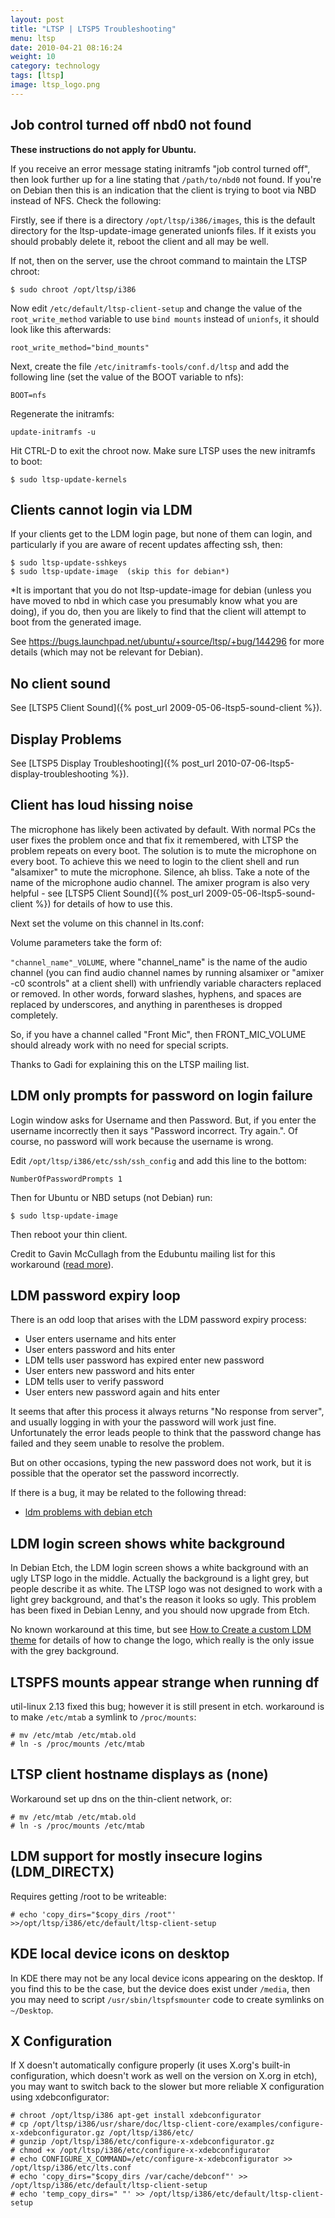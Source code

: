 ```yaml
---
layout: post
title: "LTSP | LTSP5 Troubleshooting"
menu: ltsp
date: 2010-04-21 08:16:24
weight: 10
category: technology
tags: [ltsp]
image: ltsp_logo.png
---
```


## Job control turned off nbd0 not found

**These instructions do not apply for Ubuntu.**

If you receive an error message stating initramfs "job control turned off", then look further up for a line stating that `/path/to/nbd0` not found.  If you're on Debian then this is an indication that the client is trying to boot via NBD instead of NFS.  Check the following:

Firstly, see if there is a directory `/opt/ltsp/i386/images`, this is the default directory for the ltsp-update-image generated unionfs files.  If it exists you should probably delete it, reboot the client and all may be well.

<!--more-->

If not, then on the server, use the chroot command to maintain the LTSP chroot:

    $ sudo chroot /opt/ltsp/i386

Now edit `/etc/default/ltsp-client-setup` and change the value of the `root_write_method` variable to use `bind mounts` instead of `unionfs`, it should look like this afterwards:

    root_write_method="bind_mounts"

Next, create the file `/etc/initramfs-tools/conf.d/ltsp` and add the following line (set the value of the BOOT variable to nfs):

    BOOT=nfs

Regenerate the initramfs:

    update-initramfs -u

Hit CTRL-D to exit the chroot now. Make sure LTSP uses the new initramfs to boot:

    $ sudo ltsp-update-kernels

## Clients cannot login via LDM

If your clients get to the LDM login page, but none of them can login, and particularly if you are aware of recent updates affecting ssh, then:

    $ sudo ltsp-update-sshkeys
    $ sudo ltsp-update-image  (skip this for debian*)

*It is important that you do not ltsp-update-image for debian (unless you have moved to nbd in which case you presumably know what you are doing), if you do, then you are likely to find that the client will attempt to boot from the generated image.

See https://bugs.launchpad.net/ubuntu/+source/ltsp/+bug/144296  for more details (which may not be relevant for Debian).

## No client sound

See [LTSP5 Client Sound]({% post_url 2009-05-06-ltsp5-sound-client %}).

## Display Problems

See [LTSP5 Display Troubleshooting]({% post_url 2010-07-06-ltsp5-display-troubleshooting %}).

## Client has loud hissing noise

The microphone has likely been activated by default.  With normal PCs the user fixes the problem once and that fix it remembered, with LTSP the problem repeats on every boot.  The solution is to mute the microphone on every boot.  To achieve this we need to login to the client shell and run "alsamixer" to mute the microphone.  Silence, ah bliss.  Take a note of the name of the microphone audio channel.  The amixer program is also very helpful - see [LTSP5 Client Sound]({% post_url 2009-05-06-ltsp5-sound-client %}) for details of how to use this.

Next set the volume on this channel in lts.conf:

Volume parameters take the form of:

`"channel_name"_VOLUME`, where "channel_name" is the name of the audio channel (you can find audio channel names by running alsamixer or "amixer -c0 scontrols" at a client shell) with unfriendly variable characters replaced or removed. In other words, forward slashes, hyphens, and spaces are replaced by underscores, and anything in parentheses is dropped completely.

So, if you have a channel called "Front Mic", then FRONT_MIC_VOLUME should already work with no need for special scripts.

Thanks to Gadi for explaining this on the LTSP mailing list.

## LDM only prompts for password on login failure

Login window asks for Username and then Password.  But, if you enter the username incorrectly then it says "Password incorrect. Try again.".  Of course, no password will work because the username is wrong.

Edit `/opt/ltsp/i386/etc/ssh/ssh_config` and add this line to the bottom:

    NumberOfPasswordPrompts 1

Then for Ubuntu or NBD setups (not Debian) run:

    $ sudo ltsp-update-image

Then reboot your thin client.

Credit to Gavin McCullagh from the Edubuntu mailing list for this workaround ([read more](https://lists.ubuntu.com/archives/edubuntu-users/2007-November/002636.html)).

## LDM password expiry loop

There is an odd loop that arises with the LDM password expiry process:

   * User enters username and hits enter
   * User enters password and hits enter
   * LDM tells user password has expired enter new password
   * User enters new password and hits enter
   * LDM tells user to verify password
   * User enters new password again and hits enter

It seems that after this process it always returns "No response from server", and usually logging in with your the password will work just fine.  Unfortunately the error leads people to think that the password change has failed and they seem unable to resolve the problem.

But on other occasions, typing the new password does not work, but it is possible that the operator set the password incorrectly.

If there is a bug, it may be related to the following thread:

   * [ldm problems with debian etch](http://marc.info/?t=121069447400001&r=1&w=2)

## LDM login screen shows white background

In Debian Etch, the LDM login screen shows a white background with an ugly LTSP logo in the middle.  Actually the background is a light grey, but people describe it as white.  The LTSP logo was not designed to work with a light grey background, and that's the reason it looks so ugly.  This problem has been fixed in Debian Lenny, and you should now upgrade from Etch.

No known workaround at this time, but see [How to Create a custom LDM theme](/ltsp/create-a-custom-ldm-theme/) for details of how to change the logo, which really is the only issue with the grey background.

## LTSPFS mounts appear strange when running df

util-linux 2.13 fixed this bug; however it is still present in etch. workaround is to make `/etc/mtab` a symlink to `/proc/mounts`:

    # mv /etc/mtab /etc/mtab.old
    # ln -s /proc/mounts /etc/mtab

## LTSP client hostname displays as (none)

Workaround set up dns on the thin-client network, or:

    # mv /etc/mtab /etc/mtab.old
    # ln -s /proc/mounts /etc/mtab

## LDM support for mostly insecure logins (LDM_DIRECTX)

Requires getting /root to be writeable:

    # echo 'copy_dirs="$copy_dirs /root"' >>/opt/ltsp/i386/etc/default/ltsp-client-setup

## KDE local device icons on desktop

In KDE there may not be any local device icons appearing on the desktop.  If you find this to be the case, but the device does exist under `/media`, then you may need to script `/usr/sbin/ltspfsmounter` code to create symlinks on `~/Desktop`.

## X Configuration

If X doesn't automatically configure properly (it uses X.org's built-in configuration, which doesn't work as well on the version on X.org in etch), you may want to switch back to the slower but more reliable X configuration using xdebconfigurator:

    # chroot /opt/ltsp/i386 apt-get install xdebconfigurator
    # cp /opt/ltsp/i386/usr/share/doc/ltsp-client-core/examples/configure-x-xdebconfigurator.gz /opt/ltsp/i386/etc/
    # gunzip /opt/ltsp/i386/etc/configure-x-xdebconfigurator.gz
    # chmod +x /opt/ltsp/i386/etc/configure-x-xdebconfigurator
    # echo CONFIGURE_X_COMMAND=/etc/configure-x-xdebconfigurator >> /opt/ltsp/i386/etc/lts.conf
    # echo 'copy_dirs="$copy_dirs /var/cache/debconf"' >> /opt/ltsp/i386/etc/default/ltsp-client-setup
    # echo 'temp_copy_dirs=" "' >> /opt/ltsp/i386/etc/default/ltsp-client-setup
